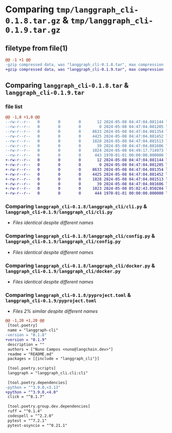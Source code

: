 # Comparing `tmp/langgraph_cli-0.1.8.tar.gz` & `tmp/langgraph_cli-0.1.9.tar.gz`

## filetype from file(1)

```diff
@@ -1 +1 @@
-gzip compressed data, was "langgraph_cli-0.1.8.tar", max compression
+gzip compressed data, was "langgraph_cli-0.1.9.tar", max compression
```

## Comparing `langgraph_cli-0.1.8.tar` & `langgraph_cli-0.1.9.tar`

### file list

```diff
@@ -1,8 +1,8 @@
--rw-r--r--   0        0        0       12 2024-05-08 04:47:04.081144 langgraph_cli-0.1.8/README.md
--rw-r--r--   0        0        0        0 2024-05-08 04:47:04.081205 langgraph_cli-0.1.8/langgraph_cli/__init__.py
--rw-r--r--   0        0        0     8633 2024-05-08 04:47:04.081354 langgraph_cli-0.1.8/langgraph_cli/cli.py
--rw-r--r--   0        0        0     4425 2024-05-08 04:47:04.081452 langgraph_cli-0.1.8/langgraph_cli/config.py
--rw-r--r--   0        0        0     1828 2024-05-08 04:47:04.081513 langgraph_cli-0.1.8/langgraph_cli/docker.py
--rw-r--r--   0        0        0       39 2024-05-08 04:47:04.081606 langgraph_cli-0.1.8/langgraph_cli/initdb/init.sql
--rw-r--r--   0        0        0     1024 2024-05-08 04:49:17.714973 langgraph_cli-0.1.8/pyproject.toml
--rw-r--r--   0        0        0      443 1970-01-01 00:00:00.000000 langgraph_cli-0.1.8/PKG-INFO
+-rw-r--r--   0        0        0       12 2024-05-08 04:47:04.081144 langgraph_cli-0.1.9/README.md
+-rw-r--r--   0        0        0        0 2024-05-08 04:47:04.081205 langgraph_cli-0.1.9/langgraph_cli/__init__.py
+-rw-r--r--   0        0        0     8633 2024-05-08 04:47:04.081354 langgraph_cli-0.1.9/langgraph_cli/cli.py
+-rw-r--r--   0        0        0     4425 2024-05-08 04:47:04.081452 langgraph_cli-0.1.9/langgraph_cli/config.py
+-rw-r--r--   0        0        0     1828 2024-05-08 04:47:04.081513 langgraph_cli-0.1.9/langgraph_cli/docker.py
+-rw-r--r--   0        0        0       39 2024-05-08 04:47:04.081606 langgraph_cli-0.1.9/langgraph_cli/initdb/init.sql
+-rw-r--r--   0        0        0     1023 2024-05-08 05:02:43.050284 langgraph_cli-0.1.9/pyproject.toml
+-rw-r--r--   0        0        0      444 1970-01-01 00:00:00.000000 langgraph_cli-0.1.9/PKG-INFO
```

### Comparing `langgraph_cli-0.1.8/langgraph_cli/cli.py` & `langgraph_cli-0.1.9/langgraph_cli/cli.py`

 * *Files identical despite different names*

### Comparing `langgraph_cli-0.1.8/langgraph_cli/config.py` & `langgraph_cli-0.1.9/langgraph_cli/config.py`

 * *Files identical despite different names*

### Comparing `langgraph_cli-0.1.8/langgraph_cli/docker.py` & `langgraph_cli-0.1.9/langgraph_cli/docker.py`

 * *Files identical despite different names*

### Comparing `langgraph_cli-0.1.8/pyproject.toml` & `langgraph_cli-0.1.9/pyproject.toml`

 * *Files 2% similar despite different names*

```diff
@@ -1,20 +1,20 @@
 [tool.poetry]
 name = "langgraph-cli"
-version = "0.1.8"
+version = "0.1.9"
 description = ""
 authors = ["Nuno Campos <nuno@langchain.dev>"]
 readme = "README.md"
 packages = [{include = "langgraph_cli"}]
 
 [tool.poetry.scripts]
 langgraph = "langgraph_cli.cli:cli"
 
 [tool.poetry.dependencies]
-python = "^3.9.0,<3.13"
+python = "^3.9.0,<4.0"
 click = "^8.1.7"
 
 [tool.poetry.group.dev.dependencies]
 ruff = "^0.1.4"
 codespell = "^2.2.0"
 pytest = "^7.2.1"
 pytest-asyncio = "^0.21.1"
```

